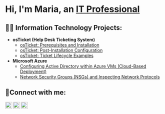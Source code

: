 <h1>Hi, I'm Maria, an <a href="https://linkedin.com/in/mariacamper">IT Professional</a></h1>

<h2>👨‍💻 Information Technology Projects:</h2>

- <b>osTicket (Help Desk Ticketing System)</b>
  - [osTicket: Prerequisites and Installation](https://github.com/mcamper/osticket-prereqs)
  - [osTicket: Post-Installation Configuration](https://github.com/mcamper/post-install-config)
  - [osTicket: Ticket Lifecycle Examples](https://github.com/mcamper/ticket-lifecycle)
- <b>Microsoft Azure</b>
  - [Configuring Active Directory within Azure VMs (Cloud-Based Deployment)](https://github.com/mcamper/configure-ad)
  - [Network Security Groups (NSGs) and Inspecting Network Protocols](https://github.com/mcamper/azure-network-protocols)

<h2>🤳Connect with me:</h2>

[<img align="left" alt="MCamper | Twitter" width="22px" src="https://cdn.jsdelivr.net/npm/simple-icons@v3/icons/twitter.svg" />][twitter]
[<img align="left" alt="MCamper | LinkedIn" width="22px" src="https://cdn.jsdelivr.net/npm/simple-icons@v3/icons/linkedin.svg" />][linkedin]
[<img align="left" alt="MCamper | Instagram" width="22px" src="https://cdn.jsdelivr.net/npm/simple-icons@v3/icons/instagram.svg" />][instagram]

[twitter]: https://twitter.com/marialcamper
[instagram]: https://www.instagram.com/Josh
[linkedin]: https://linkedin.com/in/mariacamper
